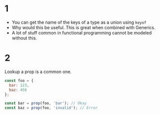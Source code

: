 # 1

* You can get the name of the keys of a type as a union using `keyof`
* Why would this be useful. This is great when combined with Generics. 
* A lot of stuff common in functional programming cannot be modeled without this.

# 2 
Lookup a prop is a common one.

```js
const foo = {
  bar: 123,
  baz: 456
};

const bar = prop(foo, 'bar'); // Okay
const baz = prop(foo, 'invalid'); // Error
```